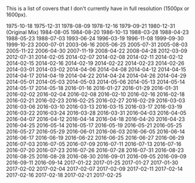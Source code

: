 This is a list of covers that I don't currently have in full resolution (1500px or 1600px).

1975-10-18
1975-12-31
1978-08-09
1978-12-16
1979-09-21
1980-12-31 (Original Mix)
1984-08-05
1984-08-20
1986-10-13
1988-03-28
1988-04-23
1988-05-23
1988-07-03
1993-06-24
1996-03-19
1996-11-08
1999-09-30
1999-10-23
2000-07-01
2003-06-16
2005-06-25
2005-07-31
2005-08-03
2005-11-22
2006-04-30
2007-11-19
2008-04-22
2008-04-28
2012-03-09
2012-07-31
2014-02-05
2014-02-07
2014-02-08
2014-02-11
2014-02-12
2014-02-15
2014-02-16
2014-02-19
2014-02-22
2014-02-23
2014-02-26
2014-03-01
2014-03-02
2014-04-06
2014-04-08
2014-04-12
2014-04-15
2014-04-17
2014-04-19
2014-04-22
2014-04-24
2014-04-26
2014-04-29
2014-05-01
2014-05-03
2014-05-03
2014-05-06
2014-05-13
2014-05-14
2014-05-17
2014-05-18
2016-01-16
2016-01-27
2016-01-29
2016-01-31
2016-02-02
2016-02-04
2016-02-08
2016-02-10
2016-02-16
2016-02-18
2016-02-21
2016-02-23
2016-02-25
2016-02-27
2016-02-29
2016-03-03
2016-03-06
2016-03-10
2016-03-13
2016-03-15
2016-03-17
2016-03-19
2016-03-22
2016-03-24
2016-03-28
2016-03-31
2016-04-03
2016-04-05
2016-04-07
2016-04-12
2016-04-14
2016-04-18
2016-04-20
2016-04-23
2016-04-25
2016-05-14
2016-05-17
2016-05-19
2016-05-21
2016-05-25
2016-05-27
2016-05-29
2016-06-01
2016-06-03
2016-06-05
2016-06-14
2016-06-17
2016-06-19
2016-06-22
2016-06-25
2016-06-27
2016-06-29
2016-07-03
2016-07-05
2016-07-09
2016-07-11
2016-07-13
2016-07-16
2016-07-20
2016-07-23
2016-07-26
2016-07-28
2016-07-31
2016-08-23
2016-08-25
2016-08-28
2016-08-30
2016-09-01
2016-09-05
2016-09-09
2016-09-11
2016-09-14
2017-01-22
2017-01-25
2017-01-27
2017-01-30
2017-02-02
2017-02-04
2017-02-07
2017-02-09
2017-02-11
2017-02-14
2017-02-16
2017-02-18
2017-02-21
2017-02-25
